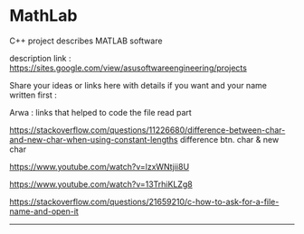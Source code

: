 # MathLab

C++ project describes MATLAB software 


description link : https://sites.google.com/view/asusoftwareengineering/projects




Share your ideas or links here with details if you want and your name written first :


Arwa : links that helped to code the file read part

https://stackoverflow.com/questions/11226680/difference-between-char-and-new-char-when-using-constant-lengths
difference btn. char & new char

https://www.youtube.com/watch?v=lzxWNtjii8U

https://www.youtube.com/watch?v=13TrhiKLZg8

https://stackoverflow.com/questions/21659210/c-how-to-ask-for-a-file-name-and-open-it


------------------------------------------------------------------------------------------------------------------------------------------
